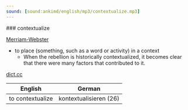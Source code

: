 ```yaml
---
sound: [sound:ankimd/english/mp3/contextualize.mp3]
---
```


\### contextualize

[Merriam-Webster](https://www.merriam-webster.com/dictionary/contextualize)

- to place (something, such as a word or activity) in a context
    - When the rebellion is historically contextualized, it becomes clear that there were many factors that contributed to it.

[dict.cc](https://www.dict.cc/contextualize)

| English        | German       |
| -------------- | ------------ |
| to contextualize | kontextualisieren (26) |
